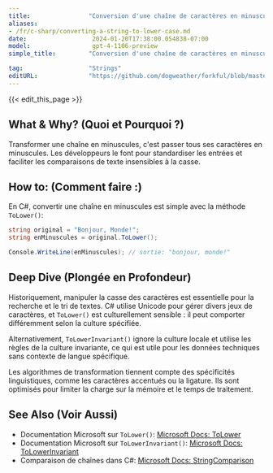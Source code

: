 ```yaml
---
title:                "Conversion d'une chaîne de caractères en minuscules"
aliases:
- /fr/c-sharp/converting-a-string-to-lower-case.md
date:                  2024-01-20T17:38:00.054838-07:00
model:                 gpt-4-1106-preview
simple_title:         "Conversion d'une chaîne de caractères en minuscules"

tag:                  "Strings"
editURL:              "https://github.com/dogweather/forkful/blob/master/content/fr/c-sharp/converting-a-string-to-lower-case.md"
---
```


{{< edit_this_page >}}

## What & Why? (Quoi et Pourquoi ?)
Transformer une chaîne en minuscules, c'est passer tous ses caractères en minuscules. Les développeurs le font pour standardiser les entrées et faciliter les comparaisons de texte insensibles à la casse.

## How to: (Comment faire :)
En C#, convertir une chaîne en minuscules est simple avec la méthode `ToLower()`:

```csharp
string original = "Bonjour, Monde!";
string enMinuscules = original.ToLower();

Console.WriteLine(enMinuscules); // sortie: "bonjour, monde!"
```

## Deep Dive (Plongée en Profondeur)
Historiquement, manipuler la casse des caractères est essentielle pour la recherche et le tri de textes. C# utilise Unicode pour gérer divers jeux de caractères, et `ToLower()` est culturellement sensible : il peut comporter différemment selon la culture spécifiée. 

Alternativement, `ToLowerInvariant()` ignore la culture locale et utilise les règles de la culture invariante, ce qui est utile pour les données techniques sans contexte de langue spécifique.

Les algorithmes de transformation tiennent compte des spécificités linguistiques, comme les caractères accentués ou la ligature. Ils sont optimisés pour limiter la charge sur la mémoire et le temps de traitement.

## See Also (Voir Aussi)
- Documentation Microsoft sur `ToLower()`: [Microsoft Docs: ToLower](https://docs.microsoft.com/en-us/dotnet/api/system.string.tolower)
- Documentation Microsoft sur `ToLowerInvariant()`: [Microsoft Docs: ToLowerInvariant](https://docs.microsoft.com/en-us/dotnet/api/system.string.tolowerinvariant)
- Comparaison de chaînes dans C#: [Microsoft Docs: StringComparison](https://docs.microsoft.com/en-us/dotnet/csharp/how-to/compare-strings)
